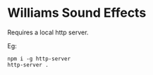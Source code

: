 # Williams Sound Effects

Requires a local http server.

Eg:

    npm i -g http-server
    http-server .
